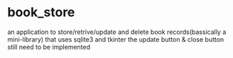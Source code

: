 # book_store
an application to store/retrive/update and delete book records(bassically a mini-library) that uses sqlite3 and tkinter 
the update button & close button still need to be implemented
